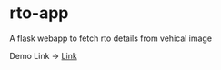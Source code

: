 # rto-app
A flask webapp to fetch rto details from vehical image

Demo Link -> [Link](https://www.linkedin.com/posts/yash-indane-aa6534179_worldrecordholder-training-internship-activity-6816425119536177152-qaL3?utm_source=share&utm_medium=member_desktop)
